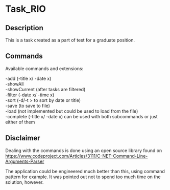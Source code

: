 # Task_RIO
## Description
This is a task created as a part of test for a graduate position.
## Commands
Available commands and extensions:

-add (-title x/ -date x)  
-showAll  
-showCurrent (after tasks are filtered)  
-filter (-date x/ -time x)  
-sort (-d/-t > to sort by date or title)  
-save (to save to file)  
-load (not implemented but could be used to load from the file)  
-complete (-title x/ -date x) can be used with both subcommands or just either of them  

## Disclaimer
Dealing with the commands is done using an open source library found on https://www.codeproject.com/Articles/3111/C-NET-Command-Line-Arguments-Parser

The application could be engineered much better than this, using command pattern for example. It was pointed out not to spend too much time on the solution, however. 
